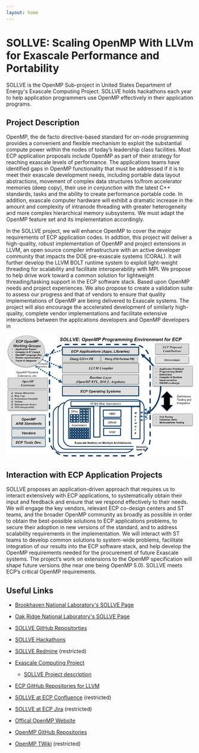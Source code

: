 ```yaml
---
layout: home
---
```


# SOLLVE: Scaling OpenMP With LLVm for Exascale Performance and Portability

SOLLVE is the OpenMP Sub-project in United States Department of Energy's Exascale Computing Project. SOLLVE holds hackathons each year to help application programmers use OpenMP effectively in their application programs.

## Project Description

OpenMP, the de facto directive-based standard for on-node programming provides a convenient and flexible mechanism to exploit the substantial compute power within the nodes of today’s leadership class facilities. Most ECP application proposals include OpenMP as part of their strategy for reaching exascale levels of performance. The applications teams have identified gaps in OpenMP functionality that must be addressed if it is to meet their exascale development needs, including portable data layout abstractions, movement of complex data structures to/from accelerator memories (deep copy), their use in conjunction with the latest C++ standards, tasks and the ability to create performance portable code. In addition, exascale computer hardware will exhibit a dramatic increase in the amount and complexity of intranode threading with greater heterogeneity and more complex hierarchical memory subsystems. We must adapt the OpenMP feature set and its implementation accordingly.

In the SOLLVE project, we will enhance OpenMP to cover the major requirements of ECP application codes. In addtion, this project will deliver a high-quality, robust implementation of OpenMP and project extensions in LLVM, an open source compiler infrastructure with an active developer community that impacts the DOE pre-exascale systems (CORAL). It will further develop the LLVM BOLT runtime system to exploit light-weight threading for scalability and facilitate interoperability with MPI. We propose to help drive work toward a common solution for lightweight threading/tasking support in the ECP software stack. Based upon OpenMP needs and project experiences. We also propose to create a validation suite to assess our progress and that of vendors to ensure that quality implementations of OpenMP are being delivered to Exascale systems. The project will also encourage the accelerated development of similarly high-quality, complete vendor implementations and facilitate extensive interactions between the applications developers and OpenMP developers in

![SOLLVE OpenMP Programming Environment for ECP](images/sollve-openmp-prog-env-720px.jpg)

## Interaction with ECP Application Projects

SOLLVE proposes an application-driven approach that requires us to interact extensively with ECP applications, to systematically obtain their input and feedback and ensure that we respond effectively to their needs. We will engage the key vendors, relevant ECP co-design centers and ST teams, and the broader OpenMP community as broadly as possible in order to obtain the best-possible solutions to ECP applications problems, to secure their adoption in new versions of the standard, and to address scalability requirements in the implementation. We will interact with ST teams to develop common solutions to system-wide problems, facilitate integration of our results into the ECP software stack, and help develop the OpenMP requirements needed for the procurement of future Exascale systems. The project’s work on extensions to the OpenMP specification will shape future versions (the near one being OpenMP 5.0). SOLLVE meets ECP’s critical OpenMP requirements.


##  Useful Links

 * [Brookhaven National Laboratory's SOLLVE Page](https://www.bnl.gov/compsci/projects/SOLLVE/)
 * [Oak Ridge National Laboratory's SOLLVE Page](https://openmp-ecp.ornl.gov/)
 * [SOLLVE GitHub Repositorties](https://github.com/sollve)
 * [SOLLVE Hackathons](https://sites.google.com/view/ecp-omp-hack)
 * [SOLLVE Redmine](https://openmp-ecp.ornl.gov/redmine) (restricted)
 
 * [Exascale Computing Project](https://www.exascaleproject.org/)
   * [SOLLVE Project description](https://www.exascaleproject.org/wp-content/uploads/2020/02/ECP_ST_SOLLVE.pdf)
 * [ECP GitHub Repositories for LLVM](https://github.com/llvm-doe-org)
 * [SOLLVE at ECP Confluence](https://confluence.exascaleproject.org/display/STPM15) (restricted)
 * [SOLLVE at ECP Jira](https://jira.exascaleproject.org/projects/STPM15) (restricted)
 
 * [Offical OpenMP Website](https://www.openmp.org/)
 * [OpenMP GitHub Repositories](https://github.com/openmp)
 * [OpenMP TWiki](https://twiki.openmp.org/bin/view/OpenMPLang/WebHome) (restricted)
